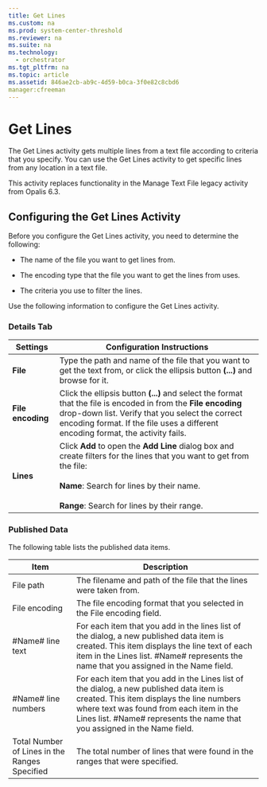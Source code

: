 ```yaml
---
title: Get Lines
ms.custom: na
ms.prod: system-center-threshold
ms.reviewer: na
ms.suite: na
ms.technology: 
  - orchestrator
ms.tgt_pltfrm: na
ms.topic: article
ms.assetid: 846ae2cb-ab9c-4d59-b0ca-3f0e82c8cbd6
manager:cfreeman
---
```

# Get Lines
The Get Lines activity gets multiple lines from a text file according to criteria that you specify. You can use the Get Lines activity to get specific lines from any location in a text file.  
  
This activity replaces functionality in the Manage Text File legacy activity from Opalis 6.3.  
  
## Configuring the Get Lines Activity  
Before you configure the Get Lines activity, you need to determine the following:  
  
-   The name of the file you want to get lines from.  
  
-   The encoding type that the file you want to get the lines from uses.  
  
-   The criteria you use to filter the lines.  
  
Use the following information to configure the Get Lines activity.  
  
### Details Tab  
  
|Settings|Configuration Instructions|  
|------------|------------------------------|  
|**File**|Type the path and name of the file that you want to get the text from, or click the ellipsis button **\(...\)** and browse for it.|  
|**File encoding**|Click the ellipsis button **\(...\)** and select the format that the file is encoded in from the **File encoding** drop\-down list. Verify that you select the correct encoding format. If the file uses a different encoding format, the activity fails.|  
|**Lines**|Click **Add** to open the **Add Line** dialog box and create filters for the lines that you want to get from the file:<br /><br />**Name**: Search for lines by their name.<br /><br />**Range**: Search for lines by their range.|  
  
### Published Data  
The following table lists the published data items.  
  
|Item|Description|  
|--------|---------------|  
|File path|The filename and path of the file that the lines were taken from.|  
|File encoding|The file encoding format that you selected in the File encoding field.|  
|\#Name\# line text|For each item that you add in the lines list of the dialog, a new published data item is created. This item displays the line text of each item in the Lines list. \#Name\# represents the name that you assigned in the Name field.|  
|\#Name\# line numbers|For each item that you add in the Lines list of the dialog, a new published data item is created. This item displays the line numbers where text was found from each item in the Lines list. \#Name\# represents the name that you assigned in the Name field.|  
|Total Number of Lines in the Ranges Specified|The total number of lines that were found in the ranges that were specified.|  
  
